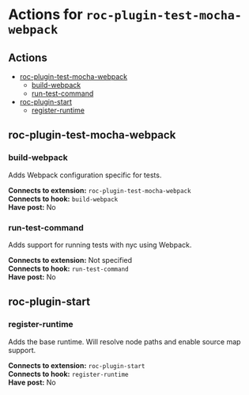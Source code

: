 # Actions for `roc-plugin-test-mocha-webpack`

## Actions
* [roc-plugin-test-mocha-webpack](#roc-plugin-test-mocha-webpack)
  * [build-webpack](#build-webpack)
  * [run-test-command](#run-test-command)
* [roc-plugin-start](#roc-plugin-start)
  * [register-runtime](#register-runtime)

## roc-plugin-test-mocha-webpack

### build-webpack

Adds Webpack configuration specific for tests.

__Connects to extension:__ `roc-plugin-test-mocha-webpack`  
__Connects to hook:__ `build-webpack`  
__Have post:__ No  

### run-test-command

Adds support for running tests with nyc using Webpack.

__Connects to extension:__ Not specified  
__Connects to hook:__ `run-test-command`  
__Have post:__ No  

## roc-plugin-start

### register-runtime

Adds the base runtime. Will resolve node paths and enable source map support.

__Connects to extension:__ `roc-plugin-start`  
__Connects to hook:__ `register-runtime`  
__Have post:__ No  

